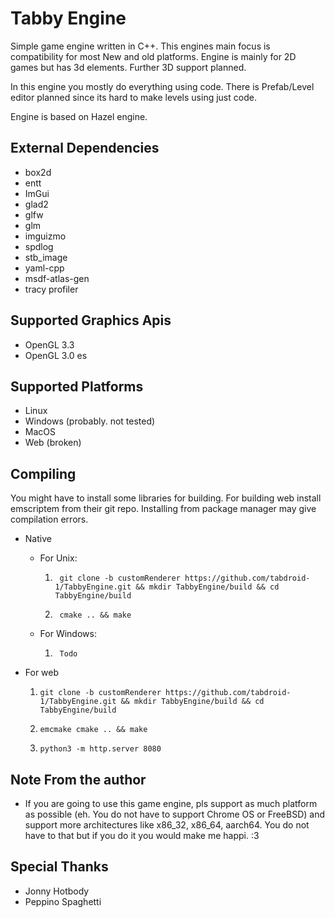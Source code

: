 Tabby Engine
=============================

Simple game engine written in C++.
This engines main focus is compatibility for most New and old platforms.
Engine is mainly for 2D games but has 3d elements. Further 3D support planned.

In this engine you mostly do everything using code.
There is Prefab/Level editor planned since its hard to make levels using just code.

Engine is based on Hazel engine.

External Dependencies
-------------------
- box2d
- entt
- ImGui
- glad2
- glfw
- glm
- imguizmo
- spdlog
- stb_image
- yaml-cpp
- msdf-atlas-gen
- tracy profiler

Supported Graphics Apis
-----------------------
- OpenGL 3.3
- OpenGL 3.0 es

Supported Platforms
-------------------
- Linux
- Windows (probably. not tested)
- MacOS
- Web (broken)

Compiling
---------

You might have to install some libraries for building.
For building web install emscriptem from their git repo. Installing from package manager may give compilation errors.

- Native
  - For Unix:  

    1. ```shell
        git clone -b customRenderer https://github.com/tabdroid-1/TabbyEngine.git && mkdir TabbyEngine/build && cd TabbyEngine/build
        ```

    2. ```shell
        cmake .. && make
        ```
    
  - For Windows:  
    1. ```shell
        Todo
        ```

- For web 

  1. ```shell
     git clone -b customRenderer https://github.com/tabdroid-1/TabbyEngine.git && mkdir TabbyEngine/build && cd TabbyEngine/build
     ```

  2. ```shell
     emcmake cmake .. && make
     ```

  3. ```shell
     python3 -m http.server 8080
     ```

Note From the author
 --------------------

- If you are going to use this game engine, pls support as much platform as possible (eh. You do not have to support Chrome OS or FreeBSD) and support more architectures like x86_32, x86_64, aarch64. You do not have to that but if you do it you would make me happi. :3

Special Thanks
 --------------

- Jonny Hotbody
- Peppino Spaghetti
